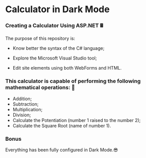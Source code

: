 # Calculator in Dark Mode


### Creating a Calculator Using ASP.NET 🖩 

The purpose of this repository is:

- Know better the syntax of the C# language;

- Explore the Microsoft Visual Studio tool;

- Edit site elements using both WebForms and HTML.

### This calculator is capable of performing the following mathematical operations: 🧮

- Addition;
- Subtraction;
- Multiplication;
- Division;
- Calculate the Potentiation (number 1 raised to the number 2);
- Calculate the Square Root (name of number 1).

### Bonus
Everything has been fully configured in Dark Mode.😎
